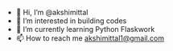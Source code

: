 - 👋 Hi, I’m @akshimittal
- 👀 I’m interested in building codes
- 🌱 I’m currently learning Python Flaskwork
- 📫 How to reach me akshimittal1@gmail.com

<!---
akshimittal/akshimittal is a ✨ special ✨ repository because its `README.md` (this file) appears on your GitHub profile.
You can click the Preview link to take a look at your changes.
--->
